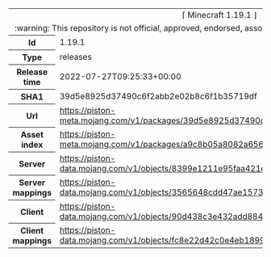 <html><table>
<tr><td colspan="2" align="center"><img width="0" height="0"><br/>⌈ Minecraft 1.19.1 ⌋<br/><img width="0" height="0"></td></tr>
<tr><td colspan="2" align="center"><img width="0" height="0"><br/>
:warning: This repository is not official, approved, endorsed, associated or connected with Mojang :warning:
<br/><img width="0" height="0"></td></tr>
<tr><th>Id</th><td>1.19.1</td></tr>
<tr><th>Type</th><td>releases</td></tr>
<tr><th>Release time</th><td>2022-07-27T09:25:33+00:00</td></tr>
<tr><th>SHA1</th><td>39d5e8925d37490c6f2abb2e02b8c6f1b35719df</td></tr>
<tr><th>Url</th><td><a href="https://piston-meta.mojang.com/v1/packages/39d5e8925d37490c6f2abb2e02b8c6f1b35719df/1.19.1.json">https://piston-meta.mojang.com/v1/packages/39d5e8925d37490c6f2abb2e02b8c6f1b35719df/1.19.1.json</a></td></tr>
<tr><th>Asset index</th><td><a href="https://piston-meta.mojang.com/v1/packages/a9c8b05a8082a65678beda6dfa2b8f21fa627bce/1.19.json">https://piston-meta.mojang.com/v1/packages/a9c8b05a8082a65678beda6dfa2b8f21fa627bce/1.19.json</a></td></tr>
<tr><th>Server</th><td><a href="https://piston-data.mojang.com/v1/objects/8399e1211e95faa421c1507b322dbeae86d604df/server.jar">https://piston-data.mojang.com/v1/objects/8399e1211e95faa421c1507b322dbeae86d604df/server.jar</a></td></tr>
<tr><th>Server mappings</th><td><a href="https://piston-data.mojang.com/v1/objects/3565648cdd47ae15738fb804a95a659137d7cfd3/server.txt">https://piston-data.mojang.com/v1/objects/3565648cdd47ae15738fb804a95a659137d7cfd3/server.txt</a></td></tr>
<tr><th>Client</th><td><a href="https://piston-data.mojang.com/v1/objects/90d438c3e432add8848a9f9f368ce5a52f6bc4a7/client.jar">https://piston-data.mojang.com/v1/objects/90d438c3e432add8848a9f9f368ce5a52f6bc4a7/client.jar</a></td></tr>
<tr><th>Client mappings</th><td><a href="https://piston-data.mojang.com/v1/objects/fc8e22d42c0e4eb1899e2acf7e97eae917e1cb94/client.txt">https://piston-data.mojang.com/v1/objects/fc8e22d42c0e4eb1899e2acf7e97eae917e1cb94/client.txt</a></td></tr>
</table></html>